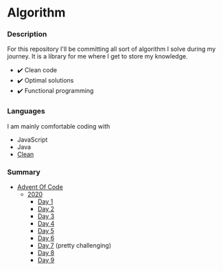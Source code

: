 # Algorithm

### Description
For this repository I'll be committing all sort of algorithm I solve during my journey. 
It is a library for me where I get to store my knowledge. 

- ✔️ Clean code 
- ✔️ Optimal solutions
- ✔️ Functional programming

### Languages
I am mainly comfortable coding with

- JavaScript  
- Java  
- [Clean](https://clean.cs.ru.nl/Clean)

### Summary

- [Advent Of Code](https://adventofcode.com/)
  - [2020](https://github.com/alisbiaa/Algorithm/tree/main/AdventOfCode/2020)
    - [Day 1](https://github.com/alisbiaa/Algorithm/tree/main/AdventOfCode/2020/Day%201)
    - [Day 2](https://github.com/alisbiaa/Algorithm/tree/main/AdventOfCode/2020/Day%202)
    - [Day 3](https://github.com/alisbiaa/Algorithm/tree/main/AdventOfCode/2020/Day%203)
    - [Day 4](https://github.com/alisbiaa/Algorithm/tree/main/AdventOfCode/2020/Day%204)
    - [Day 5](https://github.com/alisbiaa/Algorithm/tree/main/AdventOfCode/2020/Day%205)
    - [Day 6](https://github.com/alisbiaa/Algorithm/tree/main/AdventOfCode/2020/Day%206)
    - [Day 7](https://github.com/alisbiaa/Algorithm/tree/main/AdventOfCode/2020/Day%207) (pretty challenging)
    - [Day 8](https://github.com/alisbiaa/Algorithm/tree/main/AdventOfCode/2020/Day%208) 
    - [Day 9](https://github.com/alisbiaa/Algorithm/tree/main/AdventOfCode/2020/Day%209) 


